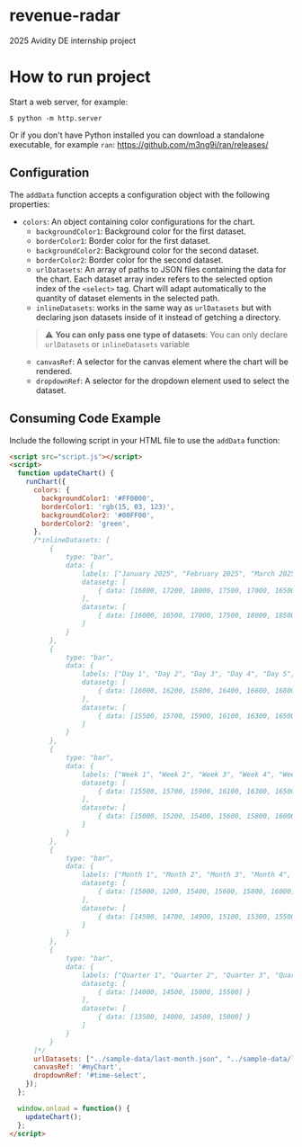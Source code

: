 # revenue-radar
2025 Avidity DE internship project

# How to run project

Start a web server, for example:

```
$ python -m http.server
```

Or if you don't have Python installed you can download a standalone executable, for example `ran`: https://github.com/m3ng9i/ran/releases/

## Configuration

The `addData` function accepts a configuration object with the following properties:

- `colors`: An object containing color configurations for the chart.
  - `backgroundColor1`: Background color for the first dataset.
  - `borderColor1`: Border color for the first dataset.
  - `backgroundColor2`: Background color for the second dataset.
  - `borderColor2`: Border color for the second dataset.
  - `urlDatasets`: An array of paths to JSON files containing the data for the chart. Each dataset array index refers to the selected option index of the `<select>` tag. Chart will adapt automatically to the quantity of dataset elements in the selected path.
  - `inlineDatasets`: works in the same way as `urlDatasets` but with declaring json datasets inside of it instead of getching a directory.
  > :warning: **You can only pass one type of datasets**: You can only declare `urlDatasets` or `inlineDatasets` variable
  - `canvasRef`: A selector for the canvas element where the chart will be rendered.
  - `dropdownRef`: A selector for the dropdown element used to select the dataset.


## Consuming Code Example

Include the following script in your HTML file to use the `addData` function:

```html
<script src="script.js"></script>
<script>
  function updateChart() {
    runChart({
      colors: {
        backgroundColor1: '#FF0000',
        borderColor1: 'rgb(15, 03, 123)',
        backgroundColor2: '#00FF00',
        borderColor2: 'green',
      },
      /*inlineDatasets: [
          {
              type: "bar",
              data: {
                  labels: ["January 2025", "February 2025", "March 2025", "April 2025", "May 2025", "June 2025"],
                  datasetg: [
                      { data: [16800, 17200, 18000, 17500, 17000, 16500] }
                  ],
                  datasetw: [
                      { data: [16000, 16500, 17000, 17500, 18000, 18500] }
                  ]
              }
          },
          {
              type: "bar",
              data: {
                  labels: ["Day 1", "Day 2", "Day 3", "Day 4", "Day 5", "Day 6"],
                  datasetg: [
                      { data: [16000, 16200, 15800, 16400, 16600, 16800] }
                  ],
                  datasetw: [
                      { data: [15500, 15700, 15900, 16100, 16300, 16500] }
                  ]
              }
          },
          {
              type: "bar",
              data: {
                  labels: ["Week 1", "Week 2", "Week 3", "Week 4", "Week 5", "Week 6"],
                  datasetg: [
                      { data: [15500, 15700, 15900, 16100, 16300, 16500] }
                  ],
                  datasetw: [
                      { data: [15000, 15200, 15400, 15600, 15800, 16000] }
                  ]
              }
          },
          {
              type: "bar",
              data: {
                  labels: ["Month 1", "Month 2", "Month 3", "Month 4", "Month 5", "Month 6"],
                  datasetg: [
                      { data: [15000, 1200, 15400, 15600, 15800, 16000] }
                  ],
                  datasetw: [
                      { data: [14500, 14700, 14900, 15100, 15300, 15500] }
                  ]
              }
          },
          {
              type: "bar",
              data: {
                  labels: ["Quarter 1", "Quarter 2", "Quarter 3", "Quarter 4"],
                  datasetg: [
                      { data: [14000, 14500, 15000, 15500] }
                  ],
                  datasetw: [
                      { data: [13500, 14000, 14500, 15000] }
                  ]
              }
          }
      ]*/
      urlDatasets: ["../sample-data/last-month.json", "../sample-data/last-30-days.json", "../sample-data/last-90-days.json", "../sample-data/last-6-months.json", "../sample-data/last-year.json"]
      canvasRef: '#myChart',
      dropdownRef: '#time-select',
    });
  };

  window.onload = function() {
    updateChart();
  };
</script>
```